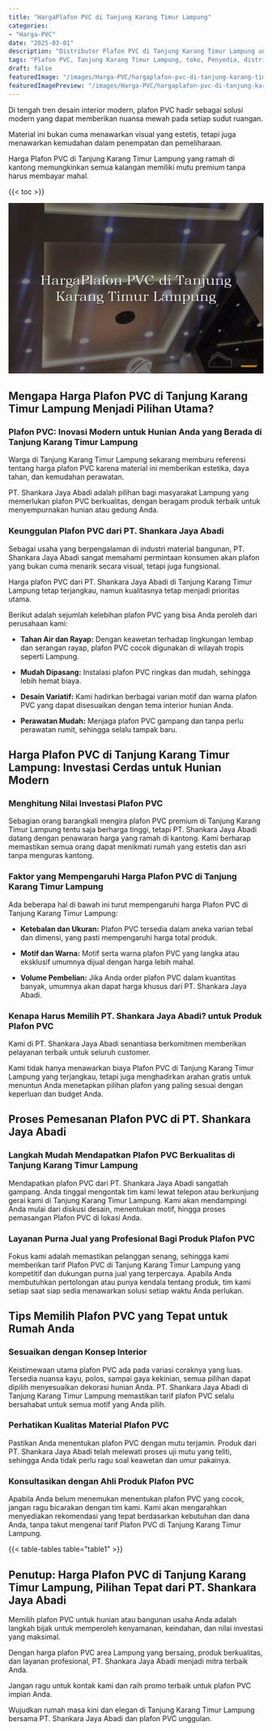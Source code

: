 ```yaml
---
title: "HargaPlafon PVC di Tanjung Karang Timur Lampung"
categories:
- "Harga-PVC"
date: "2025-03-01"
description: "Distributor Plafon PVC di Tanjung Karang Timur Lampung untuk hunian, perkantoran, dan gerai. Material terbaik, beragam motif, warna elegan, dengan servis pemasangan ditangani oleh tim ahli serta jaminan resmi!|Jasa distribusi Plafon PVC di Tanjung Karang Timur Lampung bagi kebutuhan hunian, office, maupun ritel, beserta produk berkualitas dan pemasangan oleh tenaga ahli profesional dan kepastian resmi.|Alternatif Plafon PVC di Tanjung Karang Timur Lampung yang terbukti bagi tempat tinggal, perkantoran, serta toko, dengan panel unggulan dan penempatan ditangani oleh tenaga ahli berpengalaman dan jaminan resmi.|Penyediaan Plafon PVC di Tanjung Karang Timur Lampung untuk rumah, kantor, serta ritel, dengan panel unggulan dan instalasi dikerjakan oleh tim ahli, dilengkapi beserta garansi resmi.}"
tags: "Plafon PVC, Tanjung Karang Timur Lampung, toko, Penyedia, distributor"
draft: false
featuredImage: "/images/Harga-PVC/hargaplafon-pvc-di-tanjung-karang-timur-lampung.png"
featuredImagePreview: "/images/Harga-PVC/hargaplafon-pvc-di-tanjung-karang-timur-lampung.png"
---
```


Di tengah tren desain interior modern, plafon PVC hadir sebagai solusi modern yang dapat memberikan nuansa mewah pada setiap sudut ruangan.

Material ini bukan cuma menawarkan visual yang estetis, tetapi juga menawarkan kemudahan dalam penempatan dan pemeliharaan.

Harga Plafon PVC di Tanjung Karang Timur Lampung yang ramah di kantong memungkinkan semua kalangan memiliki mutu premium tanpa harus membayar mahal.

{{< toc >}}

![HargaPlafon PVC di Tanjung Karang Timur Lampung](/images/Harga-PVC/HargaPlafon-PVC-di-Tanjung-Karang-Timur-Lampung.png)

## Mengapa Harga Plafon PVC di Tanjung Karang Timur Lampung Menjadi Pilihan Utama?

### Plafon PVC: Inovasi Modern untuk Hunian Anda yang Berada di Tanjung Karang Timur Lampung

Warga di Tanjung Karang Timur Lampung sekarang memburu referensi tentang harga plafon PVC karena material ini memberikan estetika, daya tahan, dan kemudahan perawatan.

PT. Shankara Jaya Abadi adalah pilihan bagi masyarakat Lampung yang memerlukan plafon PVC berkualitas, dengan beragam produk terbaik untuk menyempurnakan hunian atau gedung Anda.

### Keunggulan Plafon PVC dari PT. Shankara Jaya Abadi

Sebagai usaha yang berpengalaman di industri material bangunan, PT. Shankara Jaya Abadi sangat memahami permintaan konsumen akan plafon yang bukan cuma menarik secara visual, tetapi juga fungsional.

Harga plafon PVC dari PT. Shankara Jaya Abadi di Tanjung Karang Timur Lampung tetap terjangkau, namun kualitasnya tetap menjadi prioritas utama.

Berikut adalah sejumlah kelebihan plafon PVC yang bisa Anda peroleh dari perusahaan kami:

- **Tahan Air dan Rayap:** Dengan keawetan terhadap lingkungan lembap dan serangan rayap, plafon PVC cocok digunakan di wilayah tropis seperti Lampung.

- **Mudah Dipasang:** Instalasi plafon PVC ringkas dan mudah, sehingga lebih hemat biaya.

- **Desain Variatif:** Kami hadirkan berbagai varian motif dan warna plafon PVC yang dapat disesuaikan dengan tema interior hunian Anda.

- **Perawatan Mudah:** Menjaga plafon PVC gampang dan tanpa perlu perawatan rumit, sehingga selalu tampak baru.

## Harga Plafon PVC di Tanjung Karang Timur Lampung: Investasi Cerdas untuk Hunian Modern

### Menghitung Nilai Investasi Plafon PVC

Sebagian orang barangkali mengira plafon PVC premium di Tanjung Karang Timur Lampung tentu saja berharga tinggi, tetapi PT. Shankara Jaya Abadi datang dengan penawaran harga yang ramah di kantong. Kami berharap memastikan semua orang dapat menikmati rumah yang estetis dan asri tanpa menguras kantong.

### Faktor yang Mempengaruhi Harga Plafon PVC di Tanjung Karang Timur Lampung

Ada beberapa hal di bawah ini turut mempengaruhi harga Plafon PVC di Tanjung Karang Timur Lampung:

- **Ketebalan dan Ukuran:** Plafon PVC tersedia dalam aneka varian tebal dan dimensi, yang pasti mempengaruhi harga total produk.

- **Motif dan Warna:** Motif serta warna plafon PVC yang langka atau eksklusif umumnya dijual dengan harga lebih mahal.

- **Volume Pembelian:** Jika Anda order plafon PVC dalam kuantitas banyak, umumnya akan dapat harga khusus dari PT. Shankara Jaya Abadi.

### Kenapa Harus Memilih PT. Shankara Jaya Abadi? untuk Produk Plafon PVC

Kami di PT. Shankara Jaya Abadi senantiasa berkomitmen memberikan pelayanan terbaik untuk seluruh customer.

Kami tidak hanya menawarkan biaya Plafon PVC di Tanjung Karang Timur Lampung yang terjangkau, tetapi juga menghadirkan arahan gratis untuk menuntun Anda menetapkan pilihan plafon yang paling sesuai dengan keperluan dan budget Anda.

## Proses Pemesanan Plafon PVC di PT. Shankara Jaya Abadi

### Langkah Mudah Mendapatkan Plafon PVC Berkualitas di Tanjung Karang Timur Lampung

Mendapatkan plafon PVC dari PT. Shankara Jaya Abadi sangatlah gampang. Anda tinggal mengontak tim kami lewat telepon atau berkunjung gerai kami di Tanjung Karang Timur Lampung. Kami akan mendampingi Anda mulai dari diskusi desain, menentukan motif, hingga proses pemasangan Plafon PVC di lokasi Anda.

### Layanan Purna Jual yang Profesional Bagi Produk Plafon PVC

Fokus kami adalah memastikan pelanggan senang, sehingga kami memberikan tarif Plafon PVC di Tanjung Karang Timur Lampung yang kompetitif dan dukungan purna jual yang terpercaya. Apabila Anda membutuhkan pertolongan atau punya kendala tentang produk, tim kami setiap saat siap sedia menawarkan solusi setiap waktu Anda perlukan.

## Tips Memilih Plafon PVC yang Tepat untuk Rumah Anda

### Sesuaikan dengan Konsep Interior

Keistimewaan utama plafon PVC ada pada variasi coraknya yang luas. Tersedia nuansa kayu, polos, sampai gaya kekinian, semua pilihan dapat dipilih menyesuaikan dekorasi hunian Anda. PT. Shankara Jaya Abadi di Tanjung Karang Timur Lampung memastikan tarif plafon PVC selalu bersahabat untuk semua motif yang Anda pilih.

### Perhatikan Kualitas Material Plafon PVC

Pastikan Anda menentukan plafon PVC dengan mutu terjamin. Produk dari PT. Shankara Jaya Abadi telah melewati proses uji mutu yang teliti, sehingga Anda tidak perlu ragu soal keawetan dan umur pakainya.

### Konsultasikan dengan Ahli Produk Plafon PVC

Apabila Anda belum menemukan menentukan plafon PVC yang cocok, jangan ragu bicarakan dengan tim kami. Kami akan mengarahkan menyediakan rekomendasi yang tepat berdasarkan kebutuhan dan dana Anda, tanpa takut mengenai tarif Plafon PVC di Tanjung Karang Timur Lampung.

{{< table-tables table="table1" >}}

## Penutup: Harga Plafon PVC di Tanjung Karang Timur Lampung, Pilihan Tepat dari PT. Shankara Jaya Abadi

Memilih plafon PVC untuk hunian atau bangunan usaha Anda adalah langkah bijak untuk memperoleh kenyamanan, keindahan, dan nilai investasi yang maksimal.

Dengan harga plafon PVC area Lampung yang bersaing, produk berkualitas, dan layanan profesional, PT. Shankara Jaya Abadi menjadi mitra terbaik Anda.

Jangan ragu untuk kontak kami dan raih promo terbaik untuk plafon PVC impian Anda.

Wujudkan rumah masa kini dan elegan di Tanjung Karang Timur Lampung bersama PT. Shankara Jaya Abadi dan plafon PVC unggulan.
